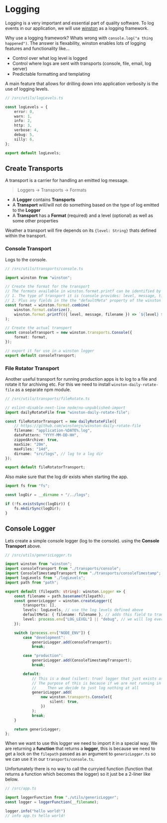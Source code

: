 # Logging

Logging is a very important and essential part of quality software. To log events in our application, we will use [winston](https://www.npmjs.com/package/winston) as a logging framework.

Why use a logging framework? Whats wrong with `console.log("a thing happened")`. The answer is flexability, winston enables lots of logging features and functionality like...

* Control over what log level is logged
* Control where logs are sent with transports (console, file, email, log server)
* Predictable formatting and templating

A main feature that allows for drilling down into application verbosity is the use of logging levels.

```ts
// /src/utils/logLevels.ts

const logLevels = {
    error: 0,
    warn: 1,
    info: 2,
    http: 3,
    verbose: 4,
    debug: 5,
    silly: 6,
};

export default logLevels;
```

## Create Transports

A transport is a carrier for handling an emitted log message.

> Loggers -> Transports -> Formats

* A **Logger** contains **Transports**
* A **Transport** will/will not do something based on the type of log emitted to the **Logger**
* A **Transport** has a **Format** (required) and a level (optional) as well as some other properties

Weather a transport will fire depends on its `{level: String}` thats defined within the transport.

### Console Transport

Logs to the console.

```ts
// /src/utils/transports/console.ts

import winston from "winston";

// Create the format for the transport
// The formats available in winston.format.printf can be identified by
// 1. The type of transport it is (console provides: level, message, timestamp)
// 2. Plus any fields in the the "defaultMeta" property of the winston logger (filename)
const format = winston.format.combine(
    winston.format.colorize(),
    winston.format.printf(({ level, message, filename }) => `${level} ${filename} ${message}`)
);

// Create the actual transport
const consoleTransport = new winston.transports.Console({
    format: format,
});

// export it for use in a winston logger
export default consoleTransport;
```

### File Rotator Transport

Another useful transport for running production apps is to log to a file and rotate it for archiving etc.
For this we need to install `winston-daily-rotate-file` as a separate npm module.

```ts
// /src/utils/transports/fileRotate.ts

// eslint-disable-next-line node/no-unpublished-import
import dailyRotateFile from "winston-daily-rotate-file";

const fileRotatorTransport = new dailyRotateFile({
    // https://github.com/winstonjs/winston-daily-rotate-file
    filename: "application-%DATE%.log",
    datePattern: "YYYY-MM-DD-HH",
    zippedArchive: true,
    maxSize: "20m",
    maxFiles: "14d",
    dirname: "src/logs", // log to a log dir
});

export default fileRotatorTransport;
```

Also make sure that the log dir exists when starting the app.

```ts
import fs from "fs";

const logDir = __dirname + "/../logs";

if (!fs.existsSync(logDir)) {
    fs.mkdirSync(logDir);
}
```

## Console Logger

Lets create a simple console logger (log to the console). using the **Console Transport** above.

```ts
// /src/utils/genericLogger.ts

import winston from "winston";
import consoleTransport from "./transports/console";
import ConsoleTimestampTransport from "./transports/consoleTimestamp";
import logLevels from "./logLevels";
import path from "path";

export default (filepath: string): winston.Logger => {
    const filename = path.basename(filepath);
    const genericLogger = winston.createLogger({
        transports: [],
        levels: logLevels, // use the log levels defined above
        defaultMeta: { filename: filename }, // adds this field to transports as an available field
        level: process.env["LOG_LEVEL"] || "debug", // we will log everything between error to debug
    });

    switch (process.env["NODE_ENV"]) {
        case "development":
            genericLogger.add(consoleTransport);
            break;

        case "production":
            genericLogger.add(ConsoleTimestampTransport);
            break;

        default:
            // This is a dead (silent: true) logger that just exists as a backup if there is no transports defined
            // The purpose of this is because if we are not running in development or production (IE process.env.NODE_ENV === "test")
            //     Then we decide to just log nothing at all
            genericLogger.add(
                new winston.transports.Console({
                    silent: true,
                })
            );
            break;
    }

    return genericLogger;
};
```

When we want to use this logger we need to import it in a special way. We are returning a **function** that returns a **logger**, this is because we need to get a lock on the `filepath` passed as an argument to `genericLogger.ts` so we can use it in our `transports/console.ts`.

Unfortunately there is no way to call the curryied function (function that returns a function which becomes the logger) so it just be a 2-liner like below.

```ts
// /src/app.ts

import loggerFunction from "./utils/genericLogger";
const logger = loggerFunction(__filename);

logger.info("hello world!")
// info app.ts hello world!
```
